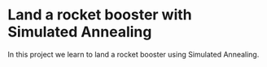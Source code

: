 # Land a rocket booster with Simulated Annealing

In this project we learn to land a rocket booster using Simulated Annealing.